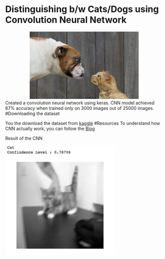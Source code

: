 # Distinguishing b/w Cats/Dogs using Convolution Neural Network 
<center>
  <img src="./images/img.tiff" width="350"/>
</center>
Created a convolution neural network using keras. CNN model achieved 67% accuracy when trained only on 3000 images out of 25000 images.
#Downloading the dataset 
<p >You the download the dataset from  <a href="https://www.kaggle.com/c/dogs-vs-cats">kaggle</a>
#Resources
To understand how CNN actually work, you can follow the <a href="http://colah.github.io/posts/2014-07-Conv-Nets-Modular/">Blog</a>
</p>


Result of the CNN
<p >
  <img src="./images/cat_eg.tiff" width="350"/>
</p>